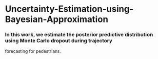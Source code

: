 # Uncertainty-Estimation-using-Bayesian-Approximation
### In this work, we estimate the posterior predictive distribution using Monte Carlo dropout during trajectory
forecasting for pedestrians. 
